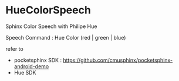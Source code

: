 # HueColorSpeech
Sphinx Color Speech with Philipe Hue

Speech Command : Hue Color (red | green | blue)

refer to 
- pocketsphinx SDK : https://github.com/cmusphinx/pocketsphinx-android-demo
- Hue SDK
